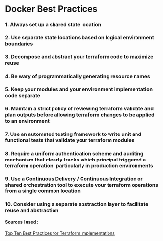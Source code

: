 # Docker Best Practices
### 1. Always set up a shared state location
### 2. Use separate state locations based on logical environment boundaries
### 3. Decompose and abstract your terraform code to maximize reuse
### 4. Be wary of programmatically generating resource names
### 5. Keep your modules and your environment implementation code separate
### 6. Maintain a strict policy of reviewing terraform validate and plan outputs before allowing terraform changes to be applied to an environment
### 7. Use an automated testing framework to write unit and functional tests that validate your terraform modules
### 8. Require a uniform authentication scheme and auditing mechanism that clearly tracks which principal triggered a terraform operation, particularly in production environments
### 9. Use a Continuous Delivery / Continuous Integration or shared orchestration tool to execute your terraform operations from a single common location
### 10. Consider using a separate abstraction layer to facilitate reuse and abstraction

#### Sources I used :
[Top Ten Best Practices for Terraform Implementations](https://www.xtivia.com/blog/cloud/terraform-best-practices/)